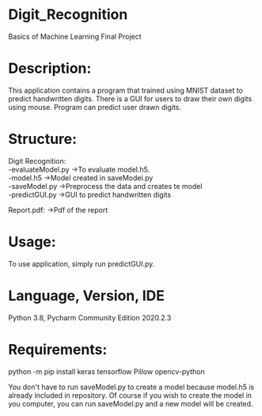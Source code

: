 # Digit_Recognition
Basics of Machine Learning Final Project
# Description:
This application contains a program that trained using MNIST dataset to predict handwritten digits. There is a GUI for users to draw their own digits using mouse. Program can predict user drawn digits.

  
# Structure:
Digit Recognition:<br/>
 -evaluateModel.py  ->To evaluate model.h5.<br/>
 -model.h5          ->Model created in saveModel.py<br/>
 -saveModel.py      ->Preprocess the data and creates te model<br/>
 -predictGUI.py     ->GUI to predict handwritten digits<br/>

Report.pdf:          ->Pdf of the report<br/>


# Usage:
  To use application, simply run predictGUI.py.
  
# Language, Version, IDE
  Python 3.8, Pycharm Community Edition 2020.2.3

# Requirements:
python -m pip install keras tensorflow Pillow opencv-python

You don't have to run saveModel.py to create a model because model.h5 is already included in repository. Of course if you wish to create the model in you computer, you can run saveModel.py and a new model will be created.

